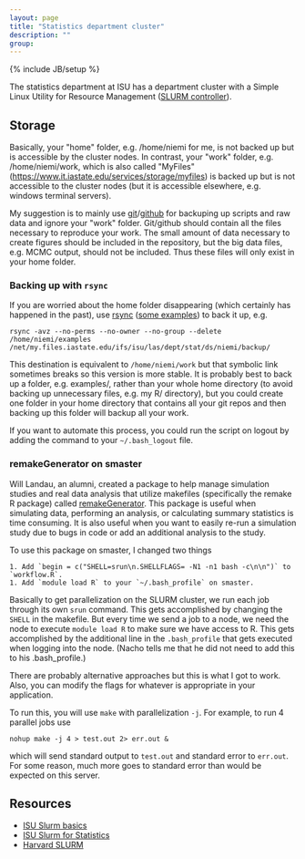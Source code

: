 ```yaml
---
layout: page
title: "Statistics department cluster"
description: ""
group: 
---
```

{% include JB/setup %}

The statistics department at ISU has a department cluster with a Simple Linux Utility for Resource Management ([SLURM controller](http://it.las.iastate.edu/slurm-simple-linux-utility-resource-management)). 

## Storage

Basically, your "home" folder, e.g. /home/niemi for me, is not backed up but is accessible by the cluster nodes. 
In contrast, your "work" folder, e.g. /home/niemi/work, which is also called "MyFiles" (https://www.it.iastate.edu/services/storage/myfiles) is backed up but is not accessible to the cluster nodes (but it is accessible elsewhere, e.g. windows terminal servers).

My suggestion is to mainly use [git](https://git-scm.com/)/[github](https://github.com/) for backuping up scripts and raw data and ignore your "work" folder.
Git/github should contain all the files necessary to reproduce your work. 
The small amount of data necessary to create figures should be included in the repository, but the big data files, e.g. MCMC output, should not be included. 
Thus these files will only exist in your home folder. 

### Backing up with `rsync`

If you are worried about the home folder disappearing (which certainly has happened in the past), use [rsync](http://linux.die.net/man/1/rsync) ([some examples](http://www.tecmint.com/rsync-local-remote-file-synchronization-commands/)) to back it up, e.g.

    rsync -avz --no-perms --no-owner --no-group --delete /home/niemi/examples /net/my.files.iastate.edu/ifs/isu/las/dept/stat/ds/niemi/backup/

This destination is equivalent to `/home/niemi/work` but that symbolic link sometimes breaks so this version is more stable.
It is probably best to back up a folder, e.g. examples/, rather than your whole home directory (to avoid backing up unnecessary files, e.g. my R/ directory), but you could create one folder in your home directory that contains all your git repos and then backing up this folder will backup all your work.

If you want to automate this process, you could run the script on logout by adding the command to your `~/.bash_logout` file. 

### remakeGenerator on smaster

Will Landau, an alumni, created a package to help manage simulation studies and real data analysis that utilize makefiles (specifically the remake R package) called [remakeGenerator](https://github.com/wlandau/remakeGenerator). 
This package is useful when simulating data, performing an analysis, or calculating summary statistics is time consuming.
It is also useful when you want to easily re-run a simulation study due to bugs in code or add an additional analysis to the study. 


To use this package on smaster, I changed two things

    1. Add `begin = c("SHELL=srun\n.SHELLFLAGS= -N1 -n1 bash -c\n\n")` to `workflow.R`. 
    1. Add `module load R` to your `~/.bash_profile` on smaster. 
    
Basically to get parallelization on the SLURM cluster, we run each job through its own `srun` command. 
This gets accomplished by changing the `SHELL` in the makefile.
But every time we send a job to a node, we need the node to execute `module load R` to make sure we have access to R. 
This gets accomplished by the additional line in the `.bash_profile` that gets executed when logging into the node. 
(Nacho tells me that he did not need to add this to his .bash_profile.)

There are probably alternative approaches but this is what I got to work.
Also, you can modify the flags for whatever is appropriate in your application.

To run this, you will use `make` with parallelization `-j`. 
For example, to run 4 parallel jobs use 

    nohup make -j 4 > test.out 2> err.out &
    
which will send standard output to `test.out` and standard error to `err.out`. 
For some reason, much more goes to standard error than would be expected on this server. 


## Resources

- [ISU Slurm basics](http://researchit.las.iastate.edu/slurm-basics)
- [ISU Slurm for Statistics](http://it.las.iastate.edu/slurm-simple-linux-utility-resource-management)
- [Harvard SLURM](https://rc.fas.harvard.edu/resources/running-jobs/)
